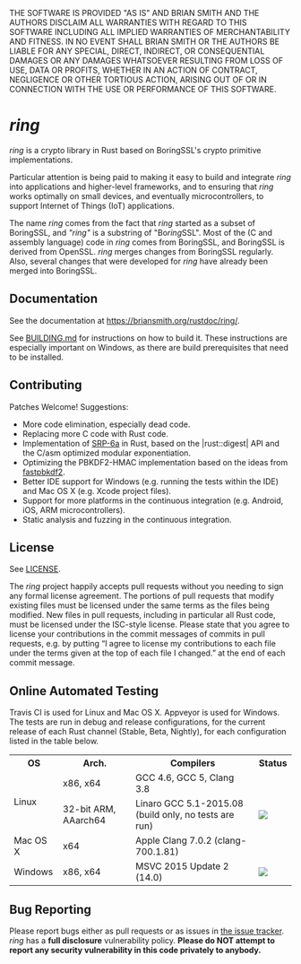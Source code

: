 THE SOFTWARE IS PROVIDED "AS IS" AND BRIAN SMITH AND THE AUTHORS DISCLAIM
ALL WARRANTIES WITH REGARD TO THIS SOFTWARE INCLUDING ALL IMPLIED WARRANTIES
OF MERCHANTABILITY AND FITNESS. IN NO EVENT SHALL BRIAN SMITH OR THE AUTHORS
BE LIABLE FOR ANY SPECIAL, DIRECT, INDIRECT, OR CONSEQUENTIAL DAMAGES OR ANY
DAMAGES WHATSOEVER RESULTING FROM LOSS OF USE, DATA OR PROFITS, WHETHER IN
AN ACTION OF CONTRACT, NEGLIGENCE OR OTHER TORTIOUS ACTION, ARISING OUT OF
OR IN CONNECTION WITH THE USE OR PERFORMANCE OF THIS SOFTWARE.



*ring*
======

*ring* is a crypto library in Rust based on BoringSSL's crypto primitive
implementations.

Particular attention is being paid to making it easy to build and integrate
*ring* into applications and higher-level frameworks, and to ensuring that
*ring* works optimally on small devices, and eventually microcontrollers, to
support Internet of Things (IoT) applications.

The name *ring* comes from the fact that *ring* started as a subset of
BoringSSL, and *"ring"* is a substring of "Bo*ring*SSL". Most of the (C and
assembly language) code in *ring* comes from BoringSSL, and BoringSSL is
derived from OpenSSL. *ring* merges changes from BoringSSL regularly. Also,
several changes that were developed for *ring* have already been merged into
BoringSSL.



Documentation
-------------

See the documentation at
https://briansmith.org/rustdoc/ring/.

See [BUILDING.md](BUILDING.md#building-the-rust-library) for instructions on
how to build it. These instructions are especially important on Windows, as
there are build prerequisites that need to be installed.



Contributing
------------

Patches Welcome! Suggestions:

* More code elimination, especially dead code.
* Replacing more C code with Rust code.
* Implementation of [SRP-6a](http://srp.stanford.edu/) in Rust, based on the
  |rust::digest| API and the C/asm optimized modular exponentiation.
* Optimizing the PBKDF2-HMAC implementation based on the ideas from
  [fastpbkdf2](https://github.com/ctz/fastpbkdf2).
* Better IDE support for Windows (e.g. running the tests within the IDE) and
  Mac OS X (e.g. Xcode project files).
* Support for more platforms in the continuous integration (e.g. Android, iOS,
  ARM microcontrollers).
* Static analysis and fuzzing in the continuous integration.



License
-------

See [LICENSE](LICENSE).

The *ring* project happily accepts pull requests without you needing to sign
any formal license agreement. The portions of pull requests that modify
existing files must be licensed under the same terms as the files being
modified. New files in pull requests, including in particular all Rust code,
must be licensed under the ISC-style license. Please state that you agree to
license your contributions in the commit messages of commits in pull requests,
e.g. by putting “I agree to license my contributions to each file under the
terms given at the top of each file I changed.” at the end of each commit
message.



Online Automated Testing
------------------------

Travis CI is used for Linux and Mac OS X. Appveyor is used for Windows. The
tests are run in debug and release configurations, for the current release of
each Rust channel (Stable, Beta, Nightly), for each configuration listed
in the table below.

<table>
<tr><th>OS</th><th>Arch.</th><th>Compilers</th><th>Status</th>
<tr><td rowspan=2>Linux</td>
    <td>x86, x64</td>
    <td>GCC 4.6, GCC 5, Clang 3.8</td>
    <td rowspan=3><a title="Build Status" href=https://travis-ci.org/briansmith/ring><img src=https://travis-ci.org/briansmith/ring.svg?branch=master></a>
</tr>
<tr><td>32-bit ARM, AAarch64</td>
    <td>Linaro GCC 5.1-2015.08 (build only, no tests are run)</td>
</tr>
<tr><td>Mac OS X</td>
    <td>x64</td>
    <td>Apple Clang 7.0.2 (clang-700.1.81)</td>
</tr>
<tr><td>Windows</td>
    <td>x86, x64</td>
    <td>MSVC 2015 Update 2 (14.0)</td>
    <td><a title="Build Status" href=https://ci.appveyor.com/project/briansmith/ring/branch/master><img src=https://ci.appveyor.com/api/projects/status/3wq9p54r9iym05rm/branch/master?svg=true></a>
</tr>
</table>



Bug Reporting
-------------

Please report bugs either as pull requests or as issues in [the issue
tracker](https://github.com/briansmith/ring/issues). *ring* has a
**full disclosure** vulnerability policy. **Please do NOT attempt to report
any security vulnerability in this code privately to anybody.**
